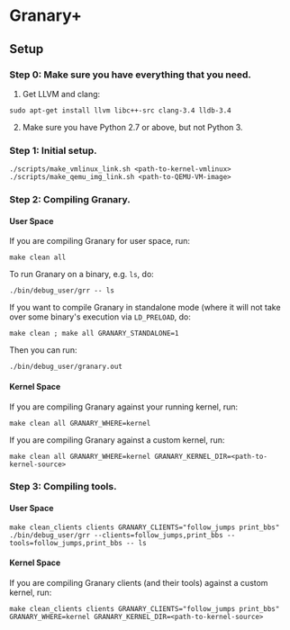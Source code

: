 Granary+
========

Setup
-----

### Step 0: Make sure you have everything that you need.

1. Get LLVM and clang:
  ```basemake
  sudo apt-get install llvm libc++-src clang-3.4 lldb-3.4
  ```

2. Make sure you have Python 2.7 or above, but not Python 3. 

### Step 1: Initial setup.

```basemake
./scripts/make_vmlinux_link.sh <path-to-kernel-vmlinux>
./scripts/make_qemu_img_link.sh <path-to-QEMU-VM-image>
```

### Step 2: Compiling Granary.
#### User Space
If you are compiling Granary for user space, run:

```basemake
make clean all
```

To run Granary on a binary, e.g. `ls`, do:

```basemake
./bin/debug_user/grr -- ls
```

If you want to compile Granary in standalone mode (where it will not take over
some binary's execution via `LD_PRELOAD`, do:

```basemake
make clean ; make all GRANARY_STANDALONE=1
```

Then you can run:

```basemake
./bin/debug_user/granary.out
```

#### Kernel Space

If you are compiling Granary against your running kernel, run:

```basemake
make clean all GRANARY_WHERE=kernel
```

If you are compiling Granary against a custom kernel, run:

```basemake
make clean all GRANARY_WHERE=kernel GRANARY_KERNEL_DIR=<path-to-kernel-source>
```

### Step 3: Compiling tools.
#### User Space

```basemake
make clean_clients clients GRANARY_CLIENTS="follow_jumps print_bbs"
./bin/debug_user/grr --clients=follow_jumps,print_bbs --tools=follow_jumps,print_bbs -- ls
```

#### Kernel Space

If you are compiling Granary clients (and their tools) against a custom kernel, run:

```basemake
make clean_clients clients GRANARY_CLIENTS="follow_jumps print_bbs" GRANARY_WHERE=kernel GRANARY_KERNEL_DIR=<path-to-kernel-source>
```
